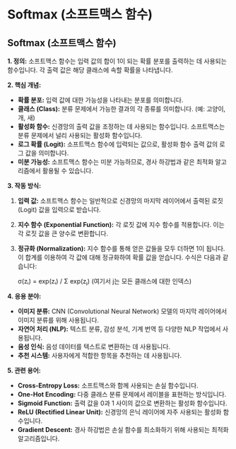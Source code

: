 # Softmax (소프트맥스 함수)

## Softmax (소프트맥스 함수)

**1. 정의:**
소프트맥스 함수는 입력 값의 합이 1이 되는 확률 분포를 출력하는 데 사용되는 함수입니다. 각 출력 값은 해당 클래스에 속할 확률을 나타냅니다.

**2. 핵심 개념:**

*   **확률 분포:** 입력 값에 대한 가능성을 나타내는 분포를 의미합니다.
*   **클래스 (Class):**  분류 문제에서 가능한 결과의 각 종류를 의미합니다. (예: 고양이, 개, 새)
*   **활성화 함수:** 신경망의 출력 값을 조정하는 데 사용되는 함수입니다. 소프트맥스는 분류 문제에서 널리 사용되는 활성화 함수입니다.
*   **로그 확률 (Logit):** 소프트맥스 함수에 입력되는 값으로, 활성화 함수 출력 값의 로그 값을 의미합니다.
*   **미분 가능성:** 소프트맥스 함수는 미분 가능하므로, 경사 하강법과 같은 최적화 알고리즘에서 활용될 수 있습니다.

**3. 작동 방식:**

1.  **입력 값:** 소프트맥스 함수는 일반적으로 신경망의 마지막 레이어에서 출력된 로짓 (Logit) 값을 입력으로 받습니다.
2.  **지수 함수 (Exponential Function):** 각 로짓 값에 지수 함수를 적용합니다. 이는 각 로짓 값을 큰 양수로 변환합니다.
3.  **정규화 (Normalization):**  지수 함수를 통해 얻은 값들을 모두 더하면 1이 됩니다. 이 합계를 이용하여 각 값에 대해 정규화하여 확률 값을 얻습니다.  수식은 다음과 같습니다:

    σ(zᵢ) = exp(zᵢ) / Σ exp(zⱼ)  (여기서 j는 모든 클래스에 대한 인덱스)

**4. 응용 분야:**

*   **이미지 분류:**  CNN (Convolutional Neural Network) 모델의 마지막 레이어에서 이미지 분류를 위해 사용됩니다.
*   **자연어 처리 (NLP):** 텍스트 분류, 감성 분석, 기계 번역 등 다양한 NLP 작업에서 사용됩니다.
*   **음성 인식:**  음성 데이터를 텍스트로 변환하는 데 사용됩니다.
*   **추천 시스템:** 사용자에게 적합한 항목을 추천하는 데 사용됩니다.

**5. 관련 용어:**

*   **Cross-Entropy Loss:** 소프트맥스와 함께 사용되는 손실 함수입니다.
*   **One-Hot Encoding:**  다중 클래스 분류 문제에서 레이블을 표현하는 방식입니다.
*   **Sigmoid Function:**  출력 값을 0과 1 사이의 값으로 변환하는 활성화 함수입니다.
*   **ReLU (Rectified Linear Unit):**  신경망의 은닉 레이어에 자주 사용되는 활성화 함수입니다.
*   **Gradient Descent:** 경사 하강법은 손실 함수를 최소화하기 위해 사용되는 최적화 알고리즘입니다.